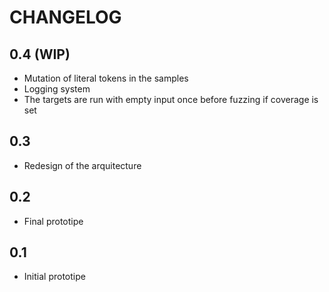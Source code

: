 CHANGELOG
=======

0.4 (WIP)
-------

* Mutation of literal tokens in the samples
* Logging system
* The targets are run with empty input once before fuzzing if coverage is set

0.3
-------

* Redesign of the arquitecture

0.2
-------

* Final prototipe

0.1
-------

* Initial prototipe

